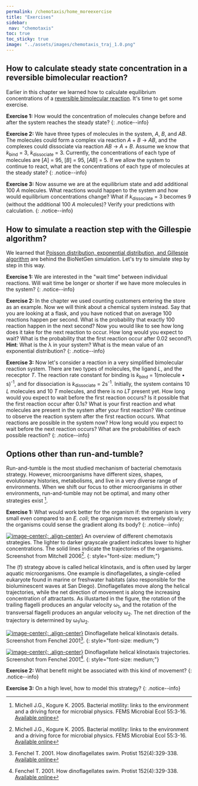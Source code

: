 ```yaml
---
permalink: /chemotaxis/home_moreexercise
title: "Exercises"
sidebar:
 nav: "chemotaxis"
toc: true
toc_sticky: true
image: "../assets/images/chemotaxis_traj_1.0.png"
---
```


## How to calculate steady state concentration in a reversible bimolecular reaction?

Earlier in this chapter we learned how to calculate equilibrium concentrations of a [reversible bimolecular reaction](home_signal). It's time to get some exercise.

**Exercise 1:** How would the concentration of molecules change before and after the system reaches the steady state?
{: .notice--info}

**Exercise 2:** We have three types of molecules in the system, *A*, *B*, and *AB*. The molecules could form a complex via reaction *A* + *B* → *AB*, and the complexes could dissociate via reaction *AB* → *A* + *B*. Assume we know that *k*<sub>bind</sub> = 3, *k*<sub>dissociate</sub> = 3. Currently, the concentrations of each type of molecules are [*A*] = 95, [*B*] = 95, [*AB*] = 5. If we allow the system to continue to react, what are the concentrations of each type of molecules at the steady state?
{: .notice--info}

**Exercise 3:** Now assume we are at the equilibrium state and add additional 100 *A* molecules. What reactions would happen to the system and how would equilibrium concentrations change? What if *k*<sub>dissociate</sub> = 3 becomes 9 (without the additional 100 *A* molecules)? Verify your predictions with calculation.
{: .notice--info}

## How to simulate a reaction step with the Gillespie algorithm?

We learned that [Poisson distribution, exponential distribution, and Gillespie algorithm](home_signalpart2) are behind the BioNetGen simulation. Let's try to simulate step by step in this way.

**Exercise 1:** We are interested in the "wait time" between individual reactions. Will wait time be longer or shorter if we have more molecules in the system?
{: .notice--info}

**Exercise 2:** In the chapter we used counting customers entering the store as an example. Now we will think about a chemical system instead. Say that you are looking at a flask, and you have noticed that on average 100 reactions happen per second. What is the probability that exactly 100 reaction happen in the next second? Now you would like to see how long does it take for the next reaction to occur. How long would you expect to wait? What is the probability that the first reaction occur after 0.02 second?\\
 **Hint**: What is the λ in your system? What is the mean value of an exponential distribution?
{: .notice--info}

**Exercise 3:** Now let's consider a reaction in a very simplified bimolecular reaction system. There are two types of molecules, the ligand *L*, and the rececptor *T*. The reaction rate constant for binding is *k*<sub>bind</sub> = 1(molecule • s)<sup>-1</sup>, and for dissociation is *k*<sub>dissociate</sub> = 2s<sup>-1</sup>. Initially, the system contains 10 *L* molecules and 10 *T* molecules, and there is no *LT* present yet. How long would you expect to wait before the first reaction occurs? Is it possible that the first reaction occur after 0.1s? What is your first reaction and what molecules are present in the system after your first reaction? We continue to observe the reaction system after the first reaction occurs. What reactions are possible in the system now? How long would you expect to wait before the next reaction occurs? What are the probabilities of each possible reaction?
{: .notice--info}

## Options other than run-and-tumble?

Run-and-tumble is the most studied mechanism of bacterial chemotaxis strategy. However, microorganisms have different sizes, shapes, evolutionary histories, metabolisms, and live in a very diverse range of environments. When we shift our focus to other microorganisms in other environments, run-and-tumble may not be optimal, and many other strategies exist [^Mitchell2006].

**Exercise 1:** What would work better for the organism if: the organism is very small even compared to an *E. coli*; the organism moves extremely slowly; the organisms could sense the gradient along its body?
{: .notice--info}

[![image-center](../assets/images/600px/chemotaxis_exercise_moremodel.png){: .align-center}]()
An overview of different chemotaxis strategies. The lighter to darker grayscale gradient indicates lower to higher concentrations. The solid lines indicate the trajectories of the organisms. Screenshot from Mitchell 2006[^Mitchell2006].
{: style="font-size: medium;"}

The (f) strategy above is called helical klinotaxis, and is often used by larger aquatic microorganisms. One example is dinoflagellates, a single-celled eukaryote found in marine or freshwater habitats (also responsible for the bioluminescent waves at San Diego). Dinoflagellates move along the helical trajectories, while the net direction of movement is along the increasing concentration of attractants. As illustarted in the figure, the rotation of the trailing flagelli produces an angular velocity ω<sub>1</sub>, and the rotation of the transversal flagelli produces an angular velocity ω<sub>2</sub>. The net direction of the trajectory is determined by ω<sub>1</sub>/ω<sub>2</sub>.

[![image-center](../assets/images/600px/chemotaxis_exercise_helicalzoom.png){: .align-center}]()
Dinoflagellate helical klinotaxis details. Screenshot from Fenchel 2001[^Fenchel2001].
{: style="font-size: medium;"}

[![image-center](../assets/images/600px/chemotaxis_exercise_helicaltraj.png){: .align-center}]()
Dinoflagellate helical klinotaxis trajectories. Screenshot from Fenchel 2001[^Fenchel2001].
{: style="font-size: medium;"}

**Exercise 2:** What benefit might be associated with this kind of movement?
{: .notice--info}

**Exercise 3:** On a high level, how to model this strategy?
{: .notice--info}

[^Mitchell2006]: Michell J.G., Kogure K. 2005. Bacterial motility: links to the environment and a driving force for microbial physics. FEMS Microbial Ecol 55:3-16. [Available online](https://academic.oup.com/femsec/article/55/1/3/554107)

[^Fenchel2001]: Fenchel T. 2001. How dinoflagellates swim. Protist 152(4):329-338. [Available online](https://www.sciencedirect.com/science/article/pii/S1434461004700711)
